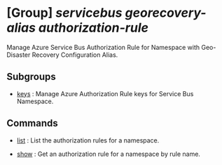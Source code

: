 # [Group] _servicebus georecovery-alias authorization-rule_

Manage Azure Service Bus Authorization Rule for Namespace with Geo-Disaster Recovery Configuration Alias.

## Subgroups

- [keys](/Commands/servicebus/georecovery-alias/authorization-rule/keys/readme.md)
: Manage Azure Authorization Rule keys for Service Bus Namespace.

## Commands

- [list](/Commands/servicebus/georecovery-alias/authorization-rule/_list.md)
: List the authorization rules for a namespace.

- [show](/Commands/servicebus/georecovery-alias/authorization-rule/_show.md)
: Get an authorization rule for a namespace by rule name.

